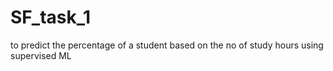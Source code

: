 # SF_task_1
to predict the percentage of a student based on the no of study hours using supervised ML
